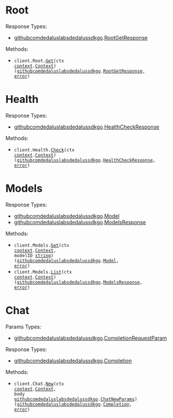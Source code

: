 # Root

Response Types:

- <a href="https://pkg.go.dev/github.com/dedalus-labs/dedalus-sdk-go">githubcomdedaluslabsdedalussdkgo</a>.<a href="https://pkg.go.dev/github.com/dedalus-labs/dedalus-sdk-go#RootGetResponse">RootGetResponse</a>

Methods:

- <code title="get /">client.Root.<a href="https://pkg.go.dev/github.com/dedalus-labs/dedalus-sdk-go#RootService.Get">Get</a>(ctx <a href="https://pkg.go.dev/context">context</a>.<a href="https://pkg.go.dev/context#Context">Context</a>) (<a href="https://pkg.go.dev/github.com/dedalus-labs/dedalus-sdk-go">githubcomdedaluslabsdedalussdkgo</a>.<a href="https://pkg.go.dev/github.com/dedalus-labs/dedalus-sdk-go#RootGetResponse">RootGetResponse</a>, <a href="https://pkg.go.dev/builtin#error">error</a>)</code>

# Health

Response Types:

- <a href="https://pkg.go.dev/github.com/dedalus-labs/dedalus-sdk-go">githubcomdedaluslabsdedalussdkgo</a>.<a href="https://pkg.go.dev/github.com/dedalus-labs/dedalus-sdk-go#HealthCheckResponse">HealthCheckResponse</a>

Methods:

- <code title="get /health">client.Health.<a href="https://pkg.go.dev/github.com/dedalus-labs/dedalus-sdk-go#HealthService.Check">Check</a>(ctx <a href="https://pkg.go.dev/context">context</a>.<a href="https://pkg.go.dev/context#Context">Context</a>) (<a href="https://pkg.go.dev/github.com/dedalus-labs/dedalus-sdk-go">githubcomdedaluslabsdedalussdkgo</a>.<a href="https://pkg.go.dev/github.com/dedalus-labs/dedalus-sdk-go#HealthCheckResponse">HealthCheckResponse</a>, <a href="https://pkg.go.dev/builtin#error">error</a>)</code>

# Models

Response Types:

- <a href="https://pkg.go.dev/github.com/dedalus-labs/dedalus-sdk-go">githubcomdedaluslabsdedalussdkgo</a>.<a href="https://pkg.go.dev/github.com/dedalus-labs/dedalus-sdk-go#Model">Model</a>
- <a href="https://pkg.go.dev/github.com/dedalus-labs/dedalus-sdk-go">githubcomdedaluslabsdedalussdkgo</a>.<a href="https://pkg.go.dev/github.com/dedalus-labs/dedalus-sdk-go#ModelsResponse">ModelsResponse</a>

Methods:

- <code title="get /v1/models/{model_id}">client.Models.<a href="https://pkg.go.dev/github.com/dedalus-labs/dedalus-sdk-go#ModelService.Get">Get</a>(ctx <a href="https://pkg.go.dev/context">context</a>.<a href="https://pkg.go.dev/context#Context">Context</a>, modelID <a href="https://pkg.go.dev/builtin#string">string</a>) (<a href="https://pkg.go.dev/github.com/dedalus-labs/dedalus-sdk-go">githubcomdedaluslabsdedalussdkgo</a>.<a href="https://pkg.go.dev/github.com/dedalus-labs/dedalus-sdk-go#Model">Model</a>, <a href="https://pkg.go.dev/builtin#error">error</a>)</code>
- <code title="get /v1/models">client.Models.<a href="https://pkg.go.dev/github.com/dedalus-labs/dedalus-sdk-go#ModelService.List">List</a>(ctx <a href="https://pkg.go.dev/context">context</a>.<a href="https://pkg.go.dev/context#Context">Context</a>) (<a href="https://pkg.go.dev/github.com/dedalus-labs/dedalus-sdk-go">githubcomdedaluslabsdedalussdkgo</a>.<a href="https://pkg.go.dev/github.com/dedalus-labs/dedalus-sdk-go#ModelsResponse">ModelsResponse</a>, <a href="https://pkg.go.dev/builtin#error">error</a>)</code>

# Chat

Params Types:

- <a href="https://pkg.go.dev/github.com/dedalus-labs/dedalus-sdk-go">githubcomdedaluslabsdedalussdkgo</a>.<a href="https://pkg.go.dev/github.com/dedalus-labs/dedalus-sdk-go#CompletionRequestParam">CompletionRequestParam</a>

Response Types:

- <a href="https://pkg.go.dev/github.com/dedalus-labs/dedalus-sdk-go">githubcomdedaluslabsdedalussdkgo</a>.<a href="https://pkg.go.dev/github.com/dedalus-labs/dedalus-sdk-go#Completion">Completion</a>

Methods:

- <code title="post /v1/chat">client.Chat.<a href="https://pkg.go.dev/github.com/dedalus-labs/dedalus-sdk-go#ChatService.New">New</a>(ctx <a href="https://pkg.go.dev/context">context</a>.<a href="https://pkg.go.dev/context#Context">Context</a>, body <a href="https://pkg.go.dev/github.com/dedalus-labs/dedalus-sdk-go">githubcomdedaluslabsdedalussdkgo</a>.<a href="https://pkg.go.dev/github.com/dedalus-labs/dedalus-sdk-go#ChatNewParams">ChatNewParams</a>) (<a href="https://pkg.go.dev/github.com/dedalus-labs/dedalus-sdk-go">githubcomdedaluslabsdedalussdkgo</a>.<a href="https://pkg.go.dev/github.com/dedalus-labs/dedalus-sdk-go#Completion">Completion</a>, <a href="https://pkg.go.dev/builtin#error">error</a>)</code>
